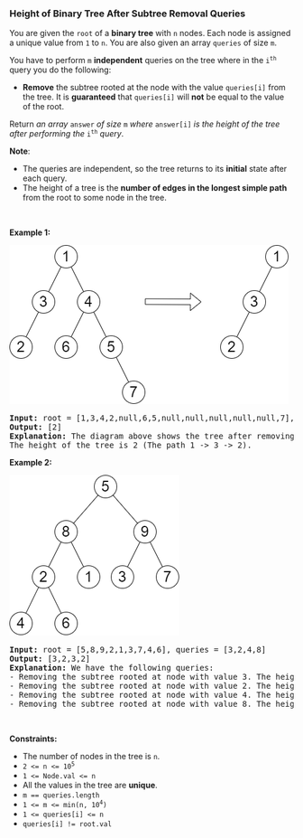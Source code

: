 
<h3>Height of Binary Tree After Subtree Removal Queries</h3>
<div><p>You are given the <code>root</code> of a <strong>binary tree</strong> with <code>n</code> nodes. Each node is assigned a unique value from <code>1</code> to <code>n</code>. You are also given an array <code>queries</code> of size <code>m</code>.</p>
<p>You have to perform <code>m</code> <strong>independent</strong> queries on the tree where in the <code>i<sup>th</sup></code> query you do the following:</p>
<ul>
<li><strong>Remove</strong> the subtree rooted at the node with the value <code>queries[i]</code> from the tree. It is <strong>guaranteed</strong> that <code>queries[i]</code> will <strong>not</strong> be equal to the value of the root.</li>
</ul>
<p>Return <em>an array </em><code>answer</code><em> of size </em><code>m</code><em> where </em><code>answer[i]</code><em> is the height of the tree after performing the </em><code>i<sup>th</sup></code><em> query</em>.</p>
<p><strong>Note</strong>:</p>
<ul>
<li>The queries are independent, so the tree returns to its <strong>initial</strong> state after each query.</li>
<li>The height of a tree is the <strong>number of edges in the longest simple path</strong> from the root to some node in the tree.</li>
</ul>
<p> </p>
<p><strong>Example 1:</strong></p>
<img alt="" src="assets/0253748196aa46a088baa6186d4efe03.png" style="width: 495px; height: 281px;"/>
<pre><strong>Input:</strong> root = [1,3,4,2,null,6,5,null,null,null,null,null,7], queries = [4]
<strong>Output:</strong> [2]
<strong>Explanation:</strong> The diagram above shows the tree after removing the subtree rooted at node with value 4.
The height of the tree is 2 (The path 1 -&gt; 3 -&gt; 2).
</pre>
<p><strong>Example 2:</strong></p>
<img alt="" src="assets/0efaa2eb0a6e40b6867076407cf25f5e.png" style="width: 301px; height: 284px;"/>
<pre><strong>Input:</strong> root = [5,8,9,2,1,3,7,4,6], queries = [3,2,4,8]
<strong>Output:</strong> [3,2,3,2]
<strong>Explanation:</strong> We have the following queries:
- Removing the subtree rooted at node with value 3. The height of the tree becomes 3 (The path 5 -&gt; 8 -&gt; 2 -&gt; 4).
- Removing the subtree rooted at node with value 2. The height of the tree becomes 2 (The path 5 -&gt; 8 -&gt; 1).
- Removing the subtree rooted at node with value 4. The height of the tree becomes 3 (The path 5 -&gt; 8 -&gt; 2 -&gt; 6).
- Removing the subtree rooted at node with value 8. The height of the tree becomes 2 (The path 5 -&gt; 9 -&gt; 3).
</pre>
<p> </p>
<p><strong>Constraints:</strong></p>
<ul>
<li>The number of nodes in the tree is <code>n</code>.</li>
<li><code>2 &lt;= n &lt;= 10<sup>5</sup></code></li>
<li><code>1 &lt;= Node.val &lt;= n</code></li>
<li>All the values in the tree are <strong>unique</strong>.</li>
<li><code>m == queries.length</code></li>
<li><code>1 &lt;= m &lt;= min(n, 10<sup>4</sup>)</code></li>
<li><code>1 &lt;= queries[i] &lt;= n</code></li>
<li><code>queries[i] != root.val</code></li>
</ul>
</div>
